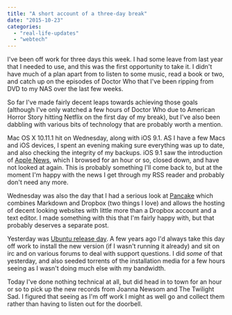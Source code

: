 ```yaml
---
title: "A short account of a three-day break"
date: "2015-10-23"
categories: 
  - "real-life-updates"
  - "webtech"
---
```


I've been off work for three days this week. I had some leave from last year that I needed to use, and this was the first opportunity to take it. I didn't have much of a plan apart from to listen to some music, read a book or two, and catch up on the episodes of Doctor Who that I've been ripping from DVD to my NAS over the last few weeks.

So far I've made fairly decent leaps towards achieving those goals (although I've only watched a few hours of Doctor Who due to American Horror Story hitting Netflix on the first day of my break), but I've also been dabbling with various bits of technology that are probably worth a mention.

Mac OS X 10.11.1 hit on Wednesday, along with iOS 9.1. AS I have a few Macs and iOS devices, I spent an evening making sure everything was up to date, and also checking the integrity of my backups. iOS 9.1 saw the introduction of [Apple News](https://www.apple.com/uk/news/), which I browsed for an hour or so, closed down, and have not looked at again. This is probably something I'll come back to, but at the moment I'm happy with the news I get through my RSS reader and probably don't need any more.

Wednesday was also the day that I had a serious look at [Pancake](https://pancake.io/) which combines Markdown and Dropbox (two things I love) and allows the hosting of decent looking websites with little more than a Dropbox account and a text editor. I made something with this that I'm fairly happy with, but that probably deserves a separate post.

Yesterday was [Ubuntu release day](https://wiki.ubuntu.com/WilyWerewolf/ReleaseNotes). A few years ago I'd always take this day off work to install the new version (if I wasn't running it already) and sit on irc and on various forums to deal with support questions. I did _some_ of that yesterday, and also seeded torrents of the installation media for a few hours seeing as I wasn't doing much else with my bandwidth.

Today I've done nothing technical at all, but did head in to town for an hour or so to pick up the new records from Joanna Newsom and The Twilight Sad. I figured that seeing as I'm off work I might as well go and collect them rather than having to listen out for the doorbell.
